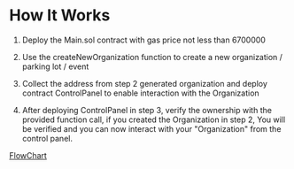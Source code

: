 # How It Works

1. Deploy the Main.sol contract with gas price not less than 6700000

2. Use the createNewOrganization function to create a new organization / parking lot / event

3. Collect the address from step 2 generated organization and deploy contract ControlPanel to enable interaction with the Organization

4. After deploying ControlPanel in step 3, verify the ownership with the provided function call, if you created the Organization in step 2, You will be verified and you can now interact with your "Organization" from the control panel.


[FlowChart](https://github.com/rexdavinci/Ticketing/blob/master/Ticketer/Ticketer.png)

